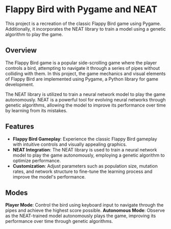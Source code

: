 # Flappy Bird with Pygame and NEAT

This project is a recreation of the classic Flappy Bird game using Pygame. Additionally, it incorporates the NEAT library to train a model using a genetic algorithm to play the game.

## Overview

The Flappy Bird game is a popular side-scrolling game where the player controls a bird, attempting to navigate it through a series of pipes without colliding with them. In this project, the game mechanics and visual elements of Flappy Bird are implemented using Pygame, a Python library for game development.

The NEAT library is utilized to train a neural network model to play the game autonomously. NEAT is a powerful tool for evolving neural networks through genetic algorithms, allowing the model to improve its performance over time by learning from its mistakes.

## Features

- **Flappy Bird Gameplay**: Experience the classic Flappy Bird gameplay with intuitive controls and visually appealing graphics.
- **NEAT Integration**: The NEAT library is used to train a neural network model to play the game autonomously, employing a genetic algorithm to optimize performance.
- **Customization**: Adjust parameters such as population size, mutation rates, and network structure to fine-tune the learning process and improve the model's performance.

## Modes
**Player Mode**: Control the bird using keyboard input to navigate through the pipes and achieve the highest score possible.
**Autonomous Mode**: Observe as the NEAT-trained model autonomously plays the game, improving its performance over time through genetic algorithms.
